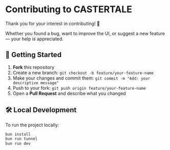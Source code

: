 # Contributing to CASTERTALE

Thank you for your interest in contributing! 🎉

Whether you found a bug, want to improve the UI, or suggest a new feature — your help is appreciated.

## 🧰 Getting Started

1. **Fork** this repository
2. Create a new branch:
   `git checkout -b feature/your-feature-name`
3. Make your changes and commit them:
   `git commit -m "Add: your descriptive message"`
4. Push to your fork:
   `git push origin feature/your-feature-name`
5. Open a **Pull Request** and describe what you changed

## 🛠 Local Development

To run the project locally:

```bash
bun install
bun run tunnel
bun run dev
```
